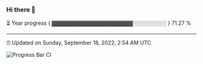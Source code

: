 ### Hi there 👋

⏳ Year progress { ▓▓▓▓▓▓▓▓▓▓▓▓▓▓▓▓▓▓▓▓▓░░░░░░░░░ } 71.27 %

---

⏰ Updated on Sunday, September 18, 2022, 2:54 AM UTC

![Progress Bar CI](https://github.com/arthurbuhl/arthurbuhl/workflows/Progress%20Bar%20CI/badge.svg)

